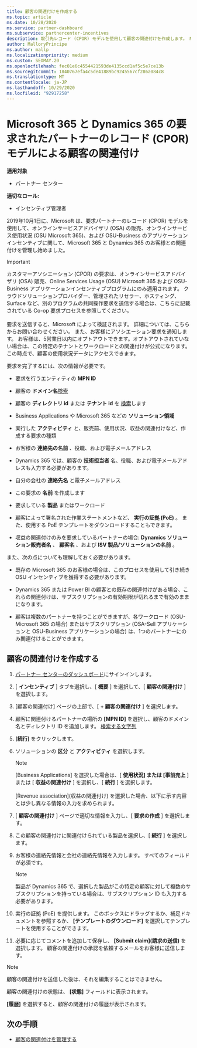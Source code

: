 ```yaml
---
title: 顧客の関連付けを作成する
ms.topic: article
ms.date: 10/28/2020
ms.service: partner-dashboard
ms.subservice: partnercenter-incentives
description: 取引先レコード (CPOR) モデルを使用して顧客の関連付けを作成します。 Microsoft 365 & Dynamics 365 の顧客の売上、使用状況、インセンティブを管理するのに役立ちます。
author: MalloryPrincipe
ms.author: mallp
ms.localizationpriority: medium
ms.custom: SEOMAY.20
ms.openlocfilehash: fec01e6c4554421593de4135ccd1af5c5e7ce13b
ms.sourcegitcommit: 1840767efa4c5de41889bc9245567cf286a084c8
ms.translationtype: MT
ms.contentlocale: ja-JP
ms.lasthandoff: 10/29/2020
ms.locfileid: "92917258"
---
```

# <a name="customer-associations-via-the-claimed-partner-of-record-cpor-model-for-microsoft-365-and-dynamics-365"></a>Microsoft 365 と Dynamics 365 の要求されたパートナーのレコード (CPOR) モデルによる顧客の関連付け

**適用対象**

- パートナー センター

**適切なロール:**

- インセンティブ管理者

2019年10月1日に、Microsoft は、要求パートナーのレコード (CPOR) モデルを使用して、オンラインサービスアドバイザリ (OSA) の販売、オンラインサービス使用状況 (OSU Microsoft 365)、および OSU-Business のアプリケーションインセンティブに関して、Microsoft 365 と Dynamics 365 のお客様との関連付けを管理し始めました。

>[!Important]
> カスタマーアソシエーション (CPOR) の要求は、オンラインサービスアドバイザリ (OSA) 販売、Online Services Usage (OSU) Microsoft 365 および OSU-Business アプリケーションインセンティブプログラムにのみ適用されます。 クラウドソリューションプロバイダー、管理されたリセラー、ホスティング、Surface など、別のプログラムの共同操作要求を送信する場合は、こちらに記載されている Co-op 要求プロセスを参照してください。 <br><br>要求を送信すると、Microsoft によって検証されます。 詳細については、こちらからお問い合わせください。 また、お客様にアソシエーション要求を通知します。 お客様は、5営業日以内にオプトアウトできます。オプトアウトされていない場合は、この特定のテナントとワークロードとの関連付けが公式になります。 この時点で、顧客の使用状況データにアクセスできます。 

要求を完了するには、次の情報が必要です。

- 要求を行うエンティティの **MPN ID**

- 顧客の **ドメイン名**[検索](find-ids-and-domain-names.md)

- 顧客の **ディレクトリ id** または **テナント id** を [検索](find-ids-and-domain-names.md)します

- Business Applications や Microsoft 365 などの **ソリューション領域**

- 実行した **アクティビティ** と、販売前、使用状況、収益の関連付けなど、作成する要求の種類

- お客様の **連絡先の名前** 、役職、および電子メールアドレス

- Dynamics 365 では、顧客の **技術担当者** 名、役職、および電子メールアドレスも入力する必要があります。

- 自分の会社の **連絡先名** と電子メールアドレス

- この要求の **名前** を作成します

- 要求している **製品** またはワークロード

- 顧客によって署名された作業ステートメントなど、 **実行の証拠 (PoE)** 。 また、使用する PoE テンプレートをダウンロードすることもできます。

- 収益の関連付けのみを要求しているパートナーの場合: **Dynamics ソリューション販売者名** 、 **顧客名** 、および **ISV 製品/ソリューションの名前** 。 

また、次の点についても理解しておく必要があります。

- 既存の Microsoft 365 のお客様の場合は、このプロセスを使用して引き続き OSU インセンティブを獲得する必要があります。

- Dynamics 365 または Power BI の顧客との既存の関連付けがある場合、これらの関連付けは、サブスクリプションの有効期限が切れるまで有効のままになります。

- 顧客は複数のパートナーを持つことができますが、各ワークロード (OSU-Microsoft 365 の場合) またはサブスクリプション (OSA-Sell アプリケーションと OSU-Business アプリケーションの場合) は、1つのパートナーにのみ関連付けることができます。

## <a name="create-a-customer-association"></a>顧客の関連付けを作成する

1. [パートナー センターのダッシュボード](https://partner.microsoft.com/dashboard/)にサインインします。

2. [ **インセンティブ** ] タブを選択し、[ **概要** ] を選択して、[ **顧客の関連付け** ] を選択します。

3. [顧客の関連付け] ページの上部で、[ **+ 顧客の関連付け** ] を選択します。

4. 顧客に関連付けるパートナーの場所の **[MPN ID]** を選択し、顧客のドメイン名とディレクトリ ID を追加します。 [検索する文字列](find-ids-and-domain-names.md)

5. **[続行]** をクリックします。

6. ソリューションの **区分** と **アクティビティ** を選択します。 

   >[!Note]
   >
   >[Business Applications] を選択した場合は、[ **使用状況] または [事前売上** ] または [ **収益の関連付け** ] を選択し、[ **続行** ] を選択します。 
   <br><br>[Revenue association]\(収益の関連付け\) を選択した場合、以下に示す内容とは少し異なる情報の入力を求められます。

7. [ **顧客の関連付け** ] ページで適切な情報を入力し、[ **要求の作成** ] を選択します。

8. この顧客の関連付けに関連付けられている製品を選択し、[ **続行** ] を選択します。

9. お客様の連絡先情報と会社の連絡先情報を入力します。 すべてのフィールドが必須です。 

   >[!NOTE]
   >製品が Dynamics 365 で、選択した製品がこの特定の顧客に対して複数のサブスクリプションを持っている場合は、サブスクリプション ID も入力する必要があります。

10. 実行の証拠 (PoE) を提供します。 このボックスにドラッグするか、補足ドキュメントを参照するか、 **[テンプレートのダウンロード]** を選択してテンプレートを使用することができます。 

11. 必要に応じてコメントを追加して保存し、 **[Submit claim]\(請求の送信\)** を選択します。 顧客の関連付けの承認を依頼するメールをお客様に送信します。

   >[!NOTE]
   >顧客の関連付けを送信した後は、それを編集することはできません。

顧客の関連付けの状態は、 **[状態]** フィールドに表示されます。

**[履歴]** を選択すると、顧客の関連付けの履歴が表示されます。

## <a name="next-steps"></a>次の手順

- [顧客の関連付けを管理する](incentives-manage-customer-associations.md)